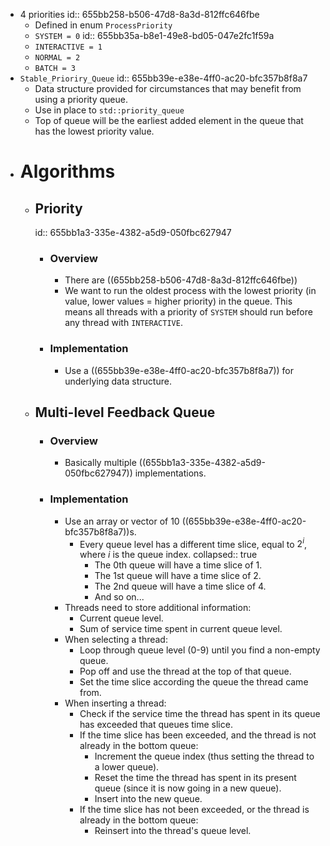 - 4 priorities
  id:: 655bb258-b506-47d8-8a3d-812ffc646fbe
	- Defined in enum `ProcessPriority`
	- `SYSTEM = 0`
	  id:: 655bb35a-b8e1-49e8-bd05-047e2fc1f59a
	- `INTERACTIVE = 1`
	- `NORMAL = 2`
	- `BATCH = 3`
- `Stable_Prioriry_Queue`
  id:: 655bb39e-e38e-4ff0-ac20-bfc357b8f8a7
	- Data structure provided for circumstances that may benefit from using a priority queue.
	- Use in place to `std::priority_queue`
	- Top of queue will be the earliest added element in the queue that has the lowest priority value.
- # Algorithms
	- ## Priority
	  id:: 655bb1a3-335e-4382-a5d9-050fbc627947
		- ### Overview
			- There are ((655bb258-b506-47d8-8a3d-812ffc646fbe))
			- We want to run the oldest process with the lowest priority (in value, lower values = higher priority) in the queue. This means all threads with a priority of `SYSTEM` should run before any thread with `INTERACTIVE`.
		- ### Implementation
			- Use a ((655bb39e-e38e-4ff0-ac20-bfc357b8f8a7)) for underlying data structure.
	- ## Multi-level Feedback Queue
		- ### Overview
			- Basically multiple ((655bb1a3-335e-4382-a5d9-050fbc627947)) implementations.
		- ### Implementation
			- Use an array or vector of 10 ((655bb39e-e38e-4ff0-ac20-bfc357b8f8a7))s.
				- Every queue level has a different time slice, equal to $2^i$, where $i$ is the queue index.
				  collapsed:: true
					- The 0th queue will have a time slice of 1.
					- The 1st queue will have a time slice of 2.
					- The 2nd queue will have a time slice of 4.
					- And so on...
			- Threads need to store additional information:
				- Current queue level.
				- Sum of service time spent in current queue level.
			- When selecting a thread:
				- Loop through queue level (0-9) until you find a non-empty queue.
				- Pop off and use the thread at the top of that queue.
				- Set the time slice according the queue the thread came from.
			- When inserting a thread:
				- Check if the service time the thread has spent in its queue has exceeded that queues time slice.
				- If the time slice has been exceeded, and the thread is not already in the bottom queue:
					- Increment the queue index (thus setting the thread to a lower queue).
					- Reset the time the thread has spent in its present queue (since it is now going in a new queue).
					- Insert into the new queue.
				- If the time slice has not been exceeded, or the thread is already in the bottom queue:
					- Reinsert into the thread's queue level.